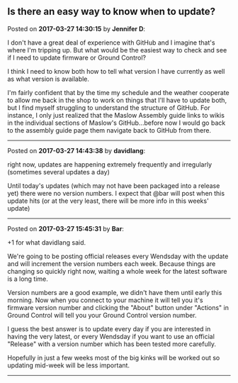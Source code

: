 ## Is there an easy way to know when to update?
Posted on **2017-03-27 14:30:15** by **Jennifer D**:

I don't have a great deal of experience with GitHub and I imagine that's where I'm tripping up. But what would be the easiest way to check and see if I need to update firmware or Ground Control?



I think I need to know both how to tell what version I have currently as well as what version is available. 



I'm fairly confident that by the time my schedule and the weather cooperate to allow me back in the shop to work on things that I'll have to update both, but I find myself struggling to understand the structure of GitHub. For instance, I only just realized that the Maslow Assembly guide links to wikis in the individual sections of Maslow's GitHub...before now I would go back to the assembly guide page them navigate back to GitHub from there.

---

Posted on **2017-03-27 14:43:38** by **davidlang**:

right now, updates are happening extremely frequently and irregularly (sometimes several updates a day)



Until today's updates (which may not have been packaged into a release yet) there were no version numbers. I expect that @bar will post when this update hits (or at the very least, there will be more info in this weeks' update)

---

Posted on **2017-03-27 15:45:31** by **Bar**:

+1 for what davidlang said.



We're going to be posting official releases every Wendsday with the update and will increment the version numbers each week. Because things are changing so quickly right now, waiting a whole week for the latest software is a long time. 



Version numbers are a good example, we didn't have them until early this morning. Now when you connect to your machine it will tell you it's firmware version number and clicking the "About" button under "Actions" in Ground Control will tell you your Ground Control version number. 



I guess the best answer is to update every day if you are interested in having the very latest, or every Wendsday if you want to use an official "Release" with a version number which has been tested more carefully.



Hopefully in just a few weeks most of the big kinks will be worked out so updating mid-week will be less important.

---

